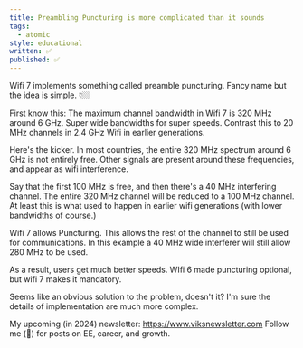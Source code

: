 ```yaml
---
title: Preambling Puncturing is more complicated than it sounds
tags:
  - atomic
style: educational
written: ✅
published: ✅
---
```

Wifi 7 implements something called preamble puncturing. Fancy name but the idea is simple. 👇🏼

First know this: The maximum channel bandwidth in Wifi 7 is 320 MHz around 6 GHz. Super wide bandwidths for super speeds. Contrast this to 20 MHz channels in 2.4 GHz Wifi in earlier generations.

Here's the kicker. In most countries, the entire 320 MHz spectrum around 6 GHz is not entirely free. Other signals are present around these frequencies, and appear as wifi interference.

Say that the first 100 MHz is free, and then there's a 40 MHz interfering channel. The entire 320 MHz channel will be reduced to a 100 MHz channel. At least this is what used to happen in earlier wifi generations (with lower bandwidths of course.)

Wifi 7 allows Puncturing. This allows the rest of the channel to still be used for communications. In this example a 40 MHz wide interferer will still allow 280 MHz to be used.

As a result, users get much better speeds. WIfi 6 made puncturing optional, but wifi 7 makes it mandatory.

Seems like an obvious solution to the problem, doesn't it? I'm sure the details of implementation are much more complex.

My upcoming (in 2024) newsletter: https://www.viksnewsletter.com
Follow me (🔔) for posts on EE, career, and growth.







